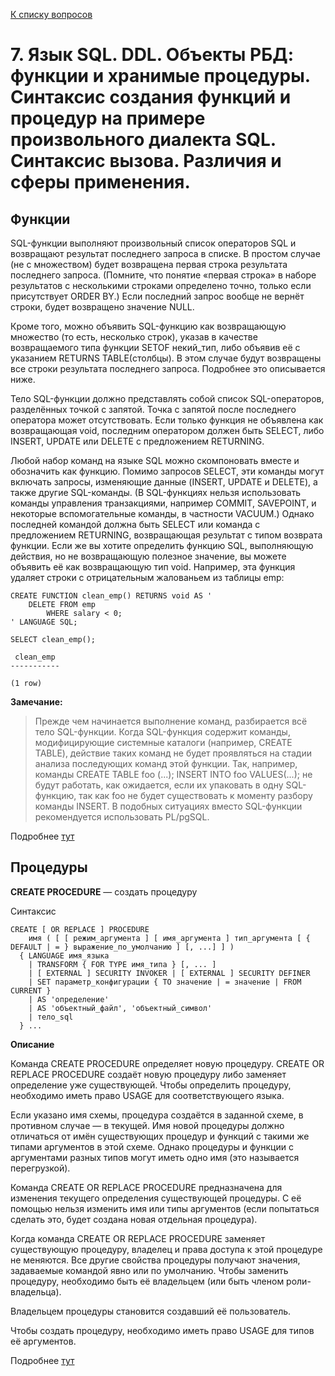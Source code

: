 [К списку вопросов](db_exam.md)

# 7. Язык SQL. DDL. Объекты РБД: функции и хранимые процедуры. Синтаксис создания функций и процедур на примере произвольного диалекта SQL. Синтаксис вызова. Различия и сферы применения.

## Функции

SQL-функции выполняют произвольный список операторов SQL и возвращают результат последнего запроса в списке. В простом случае (не с множеством) будет возвращена первая строка результата последнего запроса. (Помните, что понятие «первая строка» в наборе результатов с несколькими строками определено точно, только если присутствует ORDER BY.) Если последний запрос вообще не вернёт строки, будет возвращено значение NULL.

Кроме того, можно объявить SQL-функцию как возвращающую множество (то есть, несколько строк), указав в качестве возвращаемого типа функции SETOF некий_тип, либо объявив её с указанием RETURNS TABLE(столбцы). В этом случае будут возвращены все строки результата последнего запроса. Подробнее это описывается ниже.

Тело SQL-функции должно представлять собой список SQL-операторов, разделённых точкой с запятой. Точка с запятой после последнего оператора может отсутствовать. Если только функция не объявлена как возвращающая void, последним оператором должен быть SELECT, либо INSERT, UPDATE или DELETE с предложением RETURNING.

Любой набор команд на языке SQL можно скомпоновать вместе и обозначить как функцию. Помимо запросов SELECT, эти команды могут включать запросы, изменяющие данные (INSERT, UPDATE и DELETE), а также другие SQL-команды. (В SQL-функциях нельзя использовать команды управления транзакциями, например COMMIT, SAVEPOINT, и некоторые вспомогательные команды, в частности VACUUM.) Однако последней командой должна быть SELECT или команда с предложением RETURNING, возвращающая результат с типом возврата функции. Если же вы хотите определить функцию SQL, выполняющую действия, но не возвращающую полезное значение, вы можете объявить её как возвращающую тип void. Например, эта функция удаляет строки с отрицательным жалованьем из таблицы emp:
```postgresql
CREATE FUNCTION clean_emp() RETURNS void AS '
    DELETE FROM emp
        WHERE salary < 0;
' LANGUAGE SQL;

SELECT clean_emp();

 clean_emp
-----------

(1 row)
```

**Замечание:** 
> Прежде чем начинается выполнение команд, разбирается всё тело SQL-функции. Когда SQL-функция содержит команды, модифицирующие системные каталоги (например, CREATE TABLE), действие таких команд не будет проявляться на стадии анализа последующих команд этой функции. Так, например, команды CREATE TABLE foo (...); INSERT INTO foo VALUES(...); не будут работать, как ожидается, если их упаковать в одну SQL-функцию, так как foo не будет существовать к моменту разбору команды INSERT. В подобных ситуациях вместо SQL-функции рекомендуется использовать PL/pgSQL.

Подробнее [тут](https://postgrespro.ru/docs/postgresql/14/xfunc-sql)

## Процедуры

**CREATE PROCEDURE** — создать процедуру

Синтаксис
```postgresql
CREATE [ OR REPLACE ] PROCEDURE
    имя ( [ [ режим_аргумента ] [ имя_аргумента ] тип_аргумента [ { DEFAULT | = } выражение_по_умолчанию ] [, ...] ] )
  { LANGUAGE имя_языка
    | TRANSFORM { FOR TYPE имя_типа } [, ... ]
    | [ EXTERNAL ] SECURITY INVOKER | [ EXTERNAL ] SECURITY DEFINER
    | SET параметр_конфигурации { TO значение | = значение | FROM CURRENT }
    | AS 'определение'
    | AS 'объектный_файл', 'объектный_символ'
    | тело_sql
  } ...
```

**Описание**

Команда CREATE PROCEDURE определяет новую процедуру. CREATE OR REPLACE PROCEDURE создаёт новую процедуру либо заменяет определение уже существующей. Чтобы определить процедуру, необходимо иметь право USAGE для соответствующего языка.

Если указано имя схемы, процедура создаётся в заданной схеме, в противном случае — в текущей. Имя новой процедуры должно отличаться от имён существующих процедур и функций с такими же типами аргументов в этой схеме. Однако процедуры и функции с аргументами разных типов могут иметь одно имя (это называется перегрузкой).

Команда CREATE OR REPLACE PROCEDURE предназначена для изменения текущего определения существующей процедуры. С её помощью нельзя изменить имя или типы аргументов (если попытаться сделать это, будет создана новая отдельная процедура).

Когда команда CREATE OR REPLACE PROCEDURE заменяет существующую процедуру, владелец и права доступа к этой процедуре не меняются. Все другие свойства процедуры получают значения, задаваемые командой явно или по умолчанию. Чтобы заменить процедуру, необходимо быть её владельцем (или быть членом роли-владельца).

Владельцем процедуры становится создавший её пользователь.

Чтобы создать процедуру, необходимо иметь право USAGE для типов её аргументов.

Подробнее [тут](https://postgrespro.ru/docs/postgresql/14/sql-createprocedure)
